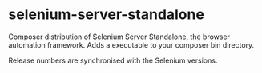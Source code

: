 selenium-server-standalone
==========================

Composer distribution of Selenium Server Standalone, the browser automation framework. Adds a executable to your composer bin directory.

Release numbers are synchronised with the Selenium versions.
